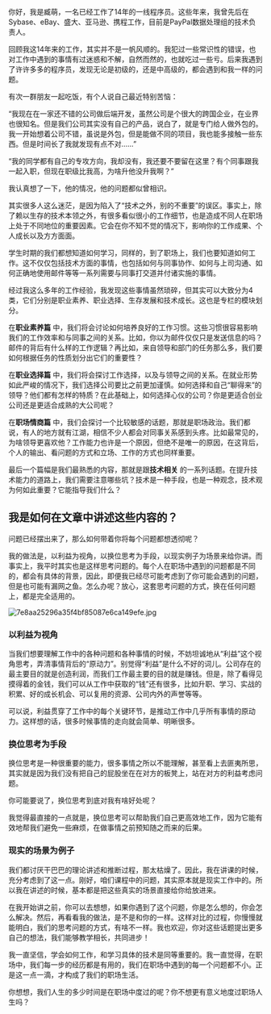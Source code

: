 你好，我是臧萌，一名已经工作了14年的一线程序员。这些年来，我曾先后在Sybase、eBay、盛大、亚马逊、携程工作，目前是PayPal数据处理组的技术负责人。

回顾我这14年来的工作，其实并不是一帆风顺的。我犯过一些常识性的错误，也对工作中遇到的事情有过迷惑和不解，自然而然的，也就吃过一些亏。后来我遇到了许许多多的程序员，发现无论是初级的，还是中高级的，都会遇到和我一样的问题。

有次一群朋友一起吃饭，有个人说自己最近特别苦恼：

“我现在在一家还不错的公司做后端开发，虽然公司是个很大的跨国企业，在业界也很知名。但是我们公司其实没有自己的产品，说白了，就是专门给人做外包的。我一开始想着公司不错，虽说是外包，但是能做不同的项目，我也能多接触一些东西。但是时间长了我就发现有点不对……”

“我的同学都有自己的专攻方向，我却没有，我还要不要留在这里？有个同事跟我一起入职，但现在职级比我高，为啥升他没升我啊？”

我认真想了一下，他的情况，他的问题都似曾相识。

其实很多人这么迷茫，是因为陷入了“技术之外，别的不重要”的误区。事实上，除了赖以生存的技术本领之外，有很多看似很小的工作细节，也是造成不同人在职场上处于不同地位的重要因素。它会在你不知不觉的情况下，影响你的工作成果、个人成长以及方方面面。

学生时期的我们都想知道如何学习，同样的，到了职场上，我们也要知道如何工作。这不仅仅包括技术方面的事情，也包括如何与同事协作、如何与上司沟通、如何正确地使用邮件等等一系列需要与同事打交道并付诸实施的事情。

经过我这么多年的工作经验，我发现这些事情虽然琐碎，但其实可以大致分为4类，它们分别是职业素养、职业选择、生存发展和技术成长。这也是专栏的模块划分。

在**职业素养篇** 中，我们将会讨论如何培养良好的工作习惯。这些习惯很容易影响我们的工作效率和与同事之间的关系。比如，你以为邮件仅仅只是发送信息的吗？邮件的背后有什么样的工作逻辑？再比如，来自领导和部门的任务那么多，我们要如何根据任务的性质划分出它们的重要性？

在**职业选择篇** 中，我们将会探讨工作选择，以及与领导之间的关系。在就业形势如此严峻的情况下，我们选择公司要比之前更加谨慎。如何选择和自己“聊得来”的领导？他们都有怎样的特质？在此基础上，如何选择心仪的公司？你是更适合创业公司还是更适合成熟的大公司呢？

在**职场情商篇** 中，我们会探讨一个比较敏感的话题，那就是职场政治。我们都说，有人的地方就有江湖，相信不少人都会对同事关系感到头疼。比如最常见的，为啥领导更喜欢他？工作能力也许是一个原因，但绝不是唯一的原因，在这背后，个人的输出、看问题的方式和立场、工作的方式也同样重要。

最后一个篇幅是我们最熟悉的内容，那就是跟**技术相关** 的一系列话题。在提升技术能力的道路上，我们需要注意哪些坑？技术是一种手段，也是一种观念，技术观为何如此重要？它能指导我们什么？

## 我是如何在文章中讲述这些内容的？

问题已经摆出来了，那么如何带着你将每个问题都想透彻呢？

我的做法是，以利益为视角，以换位思考为手段，以现实例子为场景来给你讲。而事实上，我平时其实也是这样思考问题的。每个人在职场中遇到的问题都是不同的，都会有具体的背景，因此，即便我已经尽可能考虑到了你可能会遇到的问题，但是也可能有漏网之鱼。怎么办呢？放心，这套思考问题的方式，换在任何问题上，都是完全适用的。

![7e8aa25296a35f4bf85087e6ca149efe.jpg][]

### 以利益为视角

当我们想要理解工作中的各种问题和各种事情的时候，不妨坦诚地从“利益”这个视角思考，弄清事情背后的“原动力”。别觉得“利益”是什么不好的词儿。公司存在的最主要目的就是创造利润，而我们工作最主要的目的就是赚钱。但是，除了看得见摸得着的金钱，我们可以从工作中获取的“钱”还有很多，比如升职、学习、实战的积累、好的成长机会、可以复用的资源、公司内外的声誉等等。

可以说，利益贯穿了工作中的每个关键环节，是推动工作中几乎所有事情的原动力。这样想的话，很多时候事情的走向就会简单、明晰很多。

### 换位思考为手段

换位思考是一种很重要的能力，很多事情之所以不能理解，甚至看上去匪夷所思，其实就是因为我们没有把自己的屁股坐在在对方的板凳上，站在对方的利益考虑问题。

你可能要说了，换位思考到底对我有啥好处呢？

我觉得最直接的一点就是，换位思考可以帮助我们自己更高效地工作，因为它能有效地帮我们避免一些麻烦，在做事情之前预知随之而来的后果。

### 现实的场景为例子

我们都讨厌干巴巴的理论讲述和推断过程，那太枯燥了。因此，我在讲课的时候，充分考虑到了这一点。刚好，咱们课程中的问题，其实原本就是现实工作中的。所以我在讲述的时候，基本都是把这些真实的场景直接给你给放进来。

在我开始讲之前，你可以去想想，如果你遇到了这个问题，你是怎么想的，你会怎么解决。然后，再看看我的做法，是不是和你的一样。这样对比的过程，你慢慢就能明白，我们的思考问题的方式，有啥不一样。我也欢迎，你对这些话题提出更多自己的想法，我们能够教学相长，共同进步！

我一直坚信，学会如何工作，和学习具体的技术是同等重要的。我一直觉得，在职场中，我们每一步的经历都是有用的，我们在职场中遇到的每一个问题都不小。正是这一点一滴，才构成了我们的职场生活。

你想想，我们人生的多少时间是在职场中度过的呢？你不想更有意义地度过职场人生吗？


[7e8aa25296a35f4bf85087e6ca149efe.jpg]: https://static001.geekbang.org/resource/image/7e/fe/7e8aa25296a35f4bf85087e6ca149efe.jpg

